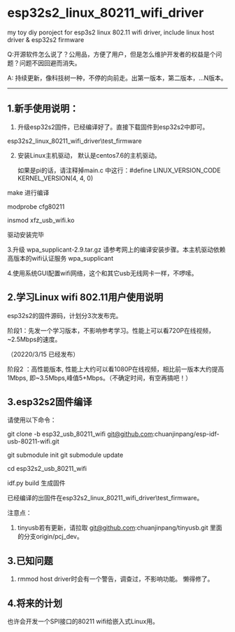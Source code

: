 # esp32s2_linux_80211_wifi_driver
my toy diy poroject for esp3s2 linux 802.11 wifi driver, include linux host driver & esp32s2 firmware 

Q:开源软件怎么说了？公用品，方便了用户，但是怎么维护开发者的权益是个问题？问题不因回避而消失。

A: 持续更新，像科技树一种，不停的向前走。出第一版本，第二版本，...N版本。

---

## 1.新手使用说明：

1. 升级esp32s2固件，已经编译好了。直接下载固件到esp32s2中即可。

esp32s2_linux_80211_wifi_driver\test_firmware

2. 安装Linux主机驱动， 默认是centos7.6的主机驱动。

   如果是pi的话，请注释掉main.c 中这行：#define LINUX_VERSION_CODE   KERNEL_VERSION(4, 4, 0)

make    进行编译

modprobe cfg80211

insmod xfz_usb_wifi.ko

驱动安装完毕

3.升级 wpa_supplicant-2.9.tar.gz 请参考网上的编译安装步骤。本主机驱动依赖高版本的wifi认证服务 wpa_supplicant

4.使用系统GUI配置wifi网络，这个和其它usb无线网卡一样，不啰嗦。



## 2.学习Linux wifi 802.11用户使用说明

esp32s2的固件源码，计划分3次发布完。

阶段1：先发一个学习版本，不影响参考学习。性能上可以看720P在线视频，~2.5Mbps的速度。

（20220/3/15 已经发布）

阶段2 ：高性能版本, 性能上大约可以看1080P在线视频，相比前一版本大约提高1Mbps, 即~3.5Mbps,峰值5+Mbps。（不确定时间，有空再搞吧！）



## 3.esp32s2固件编译

请使用以下命令：

git clone -b esp32_usb_80211_wifi git@github.com:chuanjinpang/esp-idf-usb-80211-wifi.git

git submodule init
git submodule update

cd esp32s2_usb_80211_wifi 

idf.py build 生成固件

已经编译的出固件在esp32s2_linux_80211_wifi_driver\test_firmware。

注意点：


1. tinyusb若有更新，请拉取 git@github.com:chuanjinpang/tinyusb.git 里面的分支origin/pcj_dev。

   

## 3.已知问题

1. rmmod  host driver时会有一个警告，调查过，不影响功能。 懒得修了。

   

## 4.将来的计划

也许会开发一个SPI接口的80211 wifi给嵌入式Linux用。

